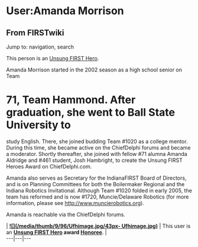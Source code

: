 # User:Amanda Morrison

## From FIRSTwiki

Jump to: navigation, search

This person is an [Unsung FIRST Hero](Unsung_FIRST_Hero "Unsung
FIRST Hero").

Amanda Morrison started in the 2002 season as a high school senior on Team

# 71, Team Hammond. After graduation, she went to Ball State University to

study English. There, she joined budding Team #1020 as a college mentor. During this time, she became active on the ChiefDelphi forums and became a moderator. Shortly thereafter, she joined with fellow #71 alumna Amanda Aldridge and #461 student, Josh Hambright, to create the Unsung FIRST Heroes Award on ChiefDelphi.com.

Amanda also serves as Secretary for the IndianaFIRST Board of Directors, and is on Planning Committees for both the Boilermaker Regional and the Indiana Robotics Invitational. Although Team #1020 folded in early 2005, the team has reformed and is now #1720, Muncie/Delaware Robotics (for more information, please see <http://www.muncierobotics.org>).

Amanda is reachable via the ChiefDelphi forums.

| **[![](/media/thumb/9/96/Ufhimage.jpg/43px-
Ufhimage.jpg)](Image:Ufhimage.jpg)** | This user is an **[Unsung FIRST Hero](Unsung_FIRST_Hero "Unsung FIRST Hero") award [Honoree](Category:Unsung_FIRST_Heroes "Category:Unsung FIRST
Heroes")**. |<br>
---|---|---
